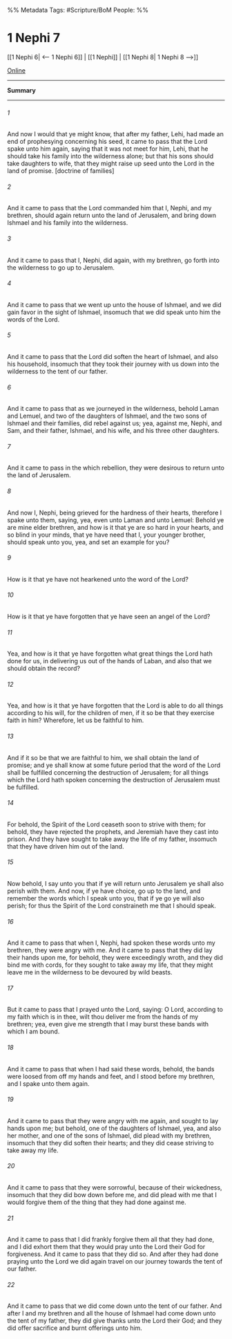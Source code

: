 %% Metadata
Tags: #Scripture/BoM
People: 
%%
# 1 Nephi 7
[[1 Nephi 6| <-- 1 Nephi 6]] | [[1 Nephi]] | [[1 Nephi 8| 1 Nephi 8 -->]]

[Online](https://churchofjesuschrist.org/study/scriptures/bofm/1-ne/7?lang=eng)

---
__Summary__



---
###### 1
And now I would that ye might know, that after my father, Lehi, had made an end of prophesying concerning his seed, it came to pass that the Lord spake unto him again, saying that it was not meet for him, Lehi, that he should take his family into the wilderness alone; but that his sons should take daughters to wife, that they might raise up seed unto the Lord in the land of promise. [doctrine of families]
###### 2
And it came to pass that the Lord commanded him that I, Nephi, and my brethren, should again return unto the land of Jerusalem, and bring down Ishmael and his family into the wilderness.
###### 3
And it came to pass that I, Nephi, did again, with my brethren, go forth into the wilderness to go up to Jerusalem.
###### 4
And it came to pass that we went up unto the house of Ishmael, and we did gain favor in the sight of Ishmael, insomuch that we did speak unto him the words of the Lord.
###### 5
And it came to pass that the Lord did soften the heart of Ishmael, and also his household, insomuch that they took their journey with us down into the wilderness to the tent of our father.
###### 6
And it came to pass that as we journeyed in the wilderness, behold Laman and Lemuel, and two of the daughters of Ishmael, and the two sons of Ishmael and their families, did rebel against us; yea, against me, Nephi, and Sam, and their father, Ishmael, and his wife, and his three other daughters.
###### 7
And it came to pass in the which rebellion, they were desirous to return unto the land of Jerusalem.
###### 8
And now I, Nephi, being grieved for the hardness of their hearts, therefore I spake unto them, saying, yea, even unto Laman and unto Lemuel: Behold ye are mine elder brethren, and how is it that ye are so hard in your hearts, and so blind in your minds, that ye have need that I, your younger brother, should speak unto you, yea, and set an example for you?
###### 9
How is it that ye have not hearkened unto the word of the Lord?
###### 10
How is it that ye have forgotten that ye have seen an angel of the Lord?
###### 11
Yea, and how is it that ye have forgotten what great things the Lord hath done for us, in delivering us out of the hands of Laban, and also that we should obtain the record?
###### 12
Yea, and how is it that ye have forgotten that the Lord is able to do all things according to his will, for the children of men, if it so be that they exercise faith in him? Wherefore, let us be faithful to him.
###### 13
And if it so be that we are faithful to him, we shall obtain the land of promise; and ye shall know at some future period that the word of the Lord shall be fulfilled concerning the destruction of Jerusalem; for all things which the Lord hath spoken concerning the destruction of Jerusalem must be fulfilled.
###### 14
For behold, the Spirit of the Lord ceaseth soon to strive with them; for behold, they have rejected the prophets, and Jeremiah have they cast into prison. And they have sought to take away the life of my father, insomuch that they have driven him out of the land.
###### 15
Now behold, I say unto you that if ye will return unto Jerusalem ye shall also perish with them. And now, if ye have choice, go up to the land, and remember the words which I speak unto you, that if ye go ye will also perish; for thus the Spirit of the Lord constraineth me that I should speak.
###### 16
And it came to pass that when I, Nephi, had spoken these words unto my brethren, they were angry with me. And it came to pass that they did lay their hands upon me, for behold, they were exceedingly wroth, and they did bind me with cords, for they sought to take away my life, that they might leave me in the wilderness to be devoured by wild beasts.
###### 17
But it came to pass that I prayed unto the Lord, saying: O Lord, according to my faith which is in thee, wilt thou deliver me from the hands of my brethren; yea, even give me strength that I may burst these bands with which I am bound.
###### 18
And it came to pass that when I had said these words, behold, the bands were loosed from off my hands and feet, and I stood before my brethren, and I spake unto them again.
###### 19
And it came to pass that they were angry with me again, and sought to lay hands upon me; but behold, one of the daughters of Ishmael, yea, and also her mother, and one of the sons of Ishmael, did plead with my brethren, insomuch that they did soften their hearts; and they did cease striving to take away my life.
###### 20
And it came to pass that they were sorrowful, because of their wickedness, insomuch that they did bow down before me, and did plead with me that I would forgive them of the thing that they had done against me.
###### 21
And it came to pass that I did frankly forgive them all that they had done, and I did exhort them that they would pray unto the Lord their God for forgiveness. And it came to pass that they did so. And after they had done praying unto the Lord we did again travel on our journey towards the tent of our father.
###### 22
And it came to pass that we did come down unto the tent of our father. And after I and my brethren and all the house of Ishmael had come down unto the tent of my father, they did give thanks unto the Lord their God; and they did offer sacrifice and burnt offerings unto him.



